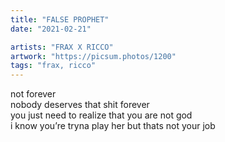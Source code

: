 ```yaml
---
title: "FALSE PROPHET"
date: "2021-02-21"

artists: "FRAX X RICCO"
artwork: "https://picsum.photos/1200"
tags: "frax, ricco"
---
```


not forever  
nobody deserves that shit forever  
you just need to realize that you are not god  
i know you’re tryna play her but thats not your job
